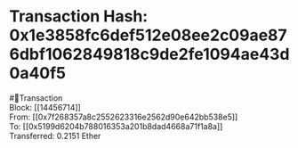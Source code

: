 
Transaction Hash: 0x1e3858fc6def512e08ee2c09ae876dbf1062849818c9de2fe1094ae43d0a40f5
====================================================================================
  
#💸Transaction  
Block: [[14456714]]  
From: [[0x7f268357a8c2552623316e2562d90e642bb538e5]]  
To: [[0x5199d6204b788016353a201b8dad4668a71f1a8a]]  
Transferred: 0.2151 Ether